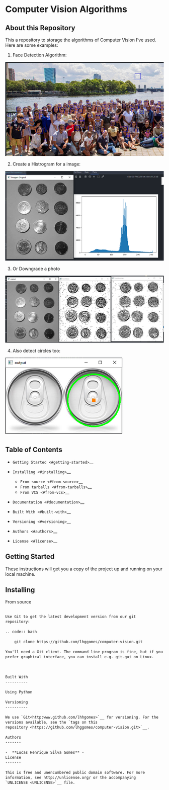 Computer Vision Algorithms 
========================================

About this Repository
-----------------

This a repository to storage the algorithms of Computer Vision I've used. Here are some examples: 


1) Face Detection Algorithm: 

<img src="/docs/face_detection_example.png" alt="Example"/>

2) Create a Histrogram for a image: 

<img src="/docs/histogram.png" alt="Example"/>

3) Or Downgrade  a photo

<img src="/docs/limerizacao.png" alt="Example"/>


4) Also detect circles too: 

<img src="/docs/circles.png" alt="Example"/>



Table of Contents
-----------------

-  `Getting Started <#getting-started>`__
-  `Installing <#installing>`__

   -  `From source <#from-source>`__
   -  `From tarballs <#from-tarballs>`__
   -  `From VCS <#from-vcs>`__

-  `Documentation <#documentation>`__
-  `Built With <#built-with>`__
-  `Versioning <#versioning>`__
-  `Authors <#authors>`__
-  `License <#license>`__

Getting Started
---------------

These instructions will get you a copy of the project up and running on
your local machine.


Installing
----------

From source
~~~~~~~~~~~

Use Git to get the latest development version from our git
repository:

.. code:: bash

    git clone https://github.com/lhggomes/computer-vision.git

You'll need a Git client. The command line program is fine, but if you
prefer graphical interface, you can install e.g. git-gui on Linux.



Built With
----------

Using Python

Versioning
----------

We use `Git<http:www.github.com/lhhgomes>`__ for versioning. For the
versions available, see the `tags on this
repository <https://github.com/lhggomes/computer-vision.git>`__.

Authors
-------

-  **Lucas Henrique Silva Gomes** -
License
-------

This is free and unencumbered public domain software. For more
information, see http://unlicense.org/ or the accompanying
`UNLICENSE <UNLICENSE>`__ file.
